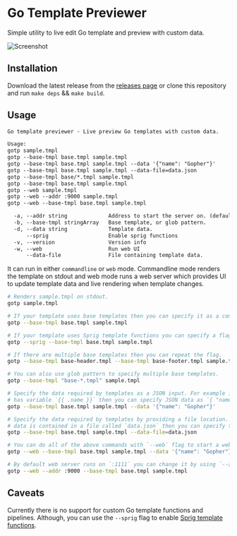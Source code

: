 # Go Template Previewer

Simple utility to live edit Go template and preview with custom data.

![Screenshot](assets/screenshot.png "Gotp web mode")

## Installation

Download the latest release from the [releases page](https://github.com/vividvilla/gotp/releases) or clone this repository and run `make deps` && `make build`.

## Usage

```txt
Go template previewer - Live preview Go templates with custom data.

Usage:
gotp sample.tmpl
gotp --base-tmpl base.tmpl sample.tmpl
gotp --base-tmpl base.tmpl sample.tmpl --data '{"name": "Gopher"}'
gotp --base-tmpl base.tmpl sample.tmpl --data-file=data.json
gotp --base-tmpl base/*.tmpl sample.tmpl
gotp --base-tmpl base.tmpl sample.tmpl
gotp --web sample.tmpl
gotp --web --addr :9000 sample.tmpl
gotp --web --base-tmpl base.tmpl sample.tmpl

  -a, --addr string             Address to start the server on. (default ":1111")
  -b, --base-tmpl stringArray   Base template, or glob pattern.
  -d, --data string             Template data.
      --sprig                   Enable sprig functions
  -v, --version                 Version info
  -w, --web                     Run web UI
      --data-file               File containing template data. 
```

It can run in either `commandline` or `web` mode. Commandline mode renders the template on stdout and
web mode runs a web server which provides UI to update template data and live rendering when template changes.

```bash
# Renders sample.tmpl on stdout.
gotp sample.tmpl

# If your template uses base templates then you can specify it as a commandline flag.
gotp --base-tmpl base.tmpl sample.tmpl

# If your template uses Sprig template functions you can specify a flag.
gotp --sprig --base-tmpl base.tmpl sample.tmpl

# If there are multiple base templates then you can repeat the flag.
gotp --base-tmpl base-header.tmpl --base-tmpl base-footer.tmpl sample.tmpl

# You can also use glob pattern to specify multiple base templates.
gotp --base-tmpl "base-*.tmpl" sample.tmpl

# Specify the data required by templates as a JSON input. For example if your template
# has variable `{{ .name }}` then you can specify JSON data as `{ "name": "Gopher" }`.
gotp --base-tmpl base.tmpl sample.tmpl --data '{"name": "Gopher"}'

# Specify the data required by templates by providing a file location. For example if your template
# data is contained in a file called `data.json` then you can specify the file location.
gotp --base-tmpl base.tmpl sample.tmpl --data-file=data.json

# You can do all of the above commands with `--web` flag to start a web server which renders the output.
gotp --web --base-tmpl base.tmpl sample.tmpl --data '{"name": "Gopher"}'

# By default web server runs on `:1111` you can change it by using `--addr`flag.
gotp --web --addr :9000 --base-tmpl base.tmpl sample.tmpl
```

## Caveats

Currently there is no support for custom Go template functions and pipelines. Although, you can use the `--sprig` flag to enable [Sprig template functions](http://masterminds.github.io/sprig/).
